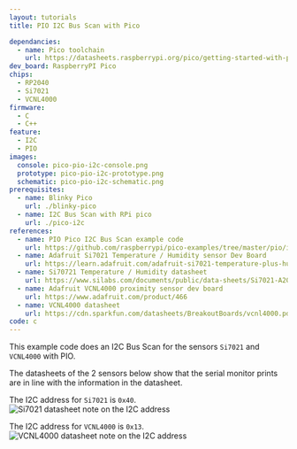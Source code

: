 ```yaml
---
layout: tutorials
title: PIO I2C Bus Scan with Pico

dependancies:
  - name: Pico toolchain
    url: https://datasheets.raspberrypi.org/pico/getting-started-with-pico.pdf
dev_board: RaspberryPI Pico
chips:
  - RP2040
  - Si7021
  - VCNL4000
firmware:
  - C
  - C++
feature:
  - I2C
  - PIO
images:
  console: pico-pio-i2c-console.png
  prototype: pico-pio-i2c-prototype.png
  schematic: pico-pio-i2c-schematic.png
prerequisites:
  - name: Blinky Pico
    url: ./blinky-pico
  - name: I2C Bus Scan with RPi pico
    url: ./pico-i2c
references:
  - name: PIO Pico I2C Bus Scan example code
    url: https://github.com/raspberrypi/pico-examples/tree/master/pio/i2c
  - name: Adafruit Si7021 Temperature / Humidity sensor Dev Board
    url: https://learn.adafruit.com/adafruit-si7021-temperature-plus-humidity-sensor
  - name: Si70721 Temperature / Humidity datasheet
    url: https://www.silabs.com/documents/public/data-sheets/Si7021-A20.pdf
  - name: Adafruit VCNL4000 proximity sensor dev board
    url: https://www.adafruit.com/product/466
  - name: VCNL4000 datasheet
    url: https://cdn.sparkfun.com/datasheets/BreakoutBoards/vcnl4000.pdf
code: c
---
```


This example code does an I2C Bus Scan for the sensors `Si7021` and `VCNL4000` with PIO.

The datasheets of the 2 sensors below show that the serial monitor prints are in line with the information in the datasheet.

The I2C address for `Si7021` is `0x40`.
<img src="{{ site.url }}/assets/images/tutorials/pico-i2c-datasheet-si7021.png" alt="Si7021 datasheet note on the I2C address">

The I2C address for `VCNL4000` is `0x13`.
<img src="{{ site.url }}/assets/images/tutorials/pico-i2c-datasheet-VCNL4000.png" alt="VCNL4000 datasheet note on the I2C address">
